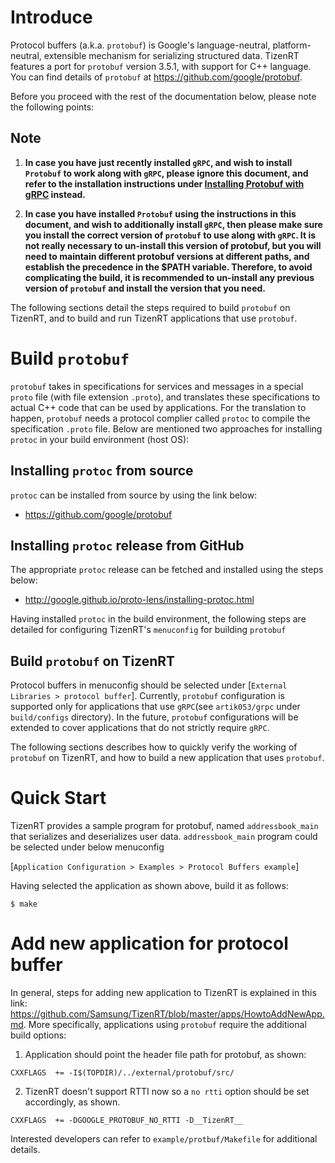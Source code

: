 # Introduce

Protocol buffers (a.k.a. `protobuf`) is Google's language-neutral, platform-neutral, extensible mechanism for serializing structured data. TizenRT features a port for `protobuf` version 3.5.1, with support for C++ language. 
You can find details of `protobuf` at https://github.com/google/protobuf.

Before you proceed with the rest of the documentation below, please note the following points:

## Note
1. **In case you have just recently installed `gRPC`, and wish to install `Protobuf` to work along with `gRPC`, please ignore this document, and refer to the installation instructions under [Installing Protobuf with gRPC](https://github.com/Samsung/TizenRT/blob/master/external/grpc/README.md#pre-requisites) instead.**

2. **In case you have installed `Protobuf` using the instructions in this document, and wish to additionally install `gRPC`, then please make sure you install the correct version of `protobuf` to use along with `gRPC`. It is not really necessary to un-install this version of protobuf, but you will need to maintain different protobuf versions at different paths, and establish the precedence in the $PATH variable. Therefore, to avoid complicating the build, it is recommended to un-install any previous version of `protobuf` and install the version that you need.**


The following sections detail the steps required to build `protobuf` on TizenRT, and to build and run TizenRT applications that use `protobuf`.

# Build `protobuf` 

`protobuf` takes in specifications for services and messages in a special `proto` file (with file extension `.proto`), and translates these specifications to actual C++ code that can be used by applications.
For the translation to happen, `protobuf` needs a protocol complier called `protoc` to compile the specification `.proto` file. Below are mentioned two approaches for installing `protoc` in your build environment (host OS):

## Installing `protoc` from source

`protoc` can be installed from source by using the link below:

- https://github.com/google/protobuf

## Installing `protoc` release from GitHub

The appropriate `protoc` release can be fetched and installed using the steps below:

- http://google.github.io/proto-lens/installing-protoc.html

 Having installed `protoc` in the build environment, the following steps are detailed for configuring TizenRT's `menuconfig` for building `protobuf`

## Build `protobuf` on TizenRT

Protocol buffers in menuconfig should be selected under [`External Libraries > protocol buffer`].
Currently, `protobuf` configuration is supported only for applications that use `gRPC`(see `artik053/grpc` under `build/configs` directory). In the future, `protobuf` configurations will be extended to cover applications that
do not strictly require `gRPC`.

The following sections describes how to quickly verify the working of `protobuf` on TizenRT, and how to build a new application that uses `protobuf`.

# Quick Start

TizenRT provides a sample program for protobuf, named `addressbook_main` that serializes and deserializes user data.
`addressbook_main` program could be selected under below menuconfig

[`Application Configuration > Examples > Protocol Buffers example`]

Having selected the application as shown above, build it as follows:
```
$ make
```
 

# Add new application for protocol buffer

In general, steps for adding new application to TizenRT is explained in this link: https://github.com/Samsung/TizenRT/blob/master/apps/HowtoAddNewApp.md.
More specifically, applications using `protobuf` require the additional build options:
1. Application should point the header file path for protobuf, as shown:
```
CXXFLAGS  += -I$(TOPDIR)/../external/protobuf/src/
```

2. TizenRT doesn't support RTTI now so a `no rtti` option should be set accordingly, as shown.
```
CXXFLAGS  += -DGOOGLE_PROTOBUF_NO_RTTI -D__TizenRT__
```

Interested developers can refer to `example/protbuf/Makefile` for additional details.
